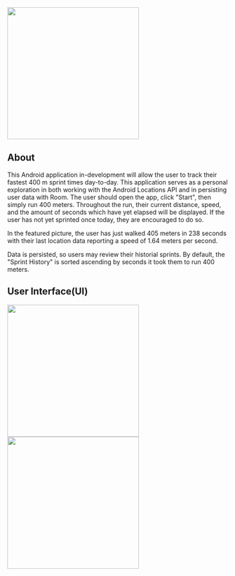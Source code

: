<img src="https://user-images.githubusercontent.com/77797048/135735284-01f5575f-918d-42f3-8d66-b5949f4435f5.png" width="300px">


## About
     
This Android application in-development will allow the user to track their fastest 400 m sprint times day-to-day. This application serves as a personal exploration in both working with the Android Locations API and in persisting user data with Room. The user should open the app, click "Start", then simply run 400 meters. Throughout the run, their current distance, speed, and the amount of seconds which have yet elapsed will be displayed. If the user has not yet sprinted once today, they are encouraged to do so.

In the featured picture, the user has just walked 405 meters in 238 seconds with their last location data reporting a speed of 1.64 meters per second.

Data is persisted, so users may review their historial sprints. By default, the "Sprint History" is sorted ascending by seconds it took them to run 400 meters.

## User Interface(UI)
<img src="https://user-images.githubusercontent.com/77797048/135735287-ae45b395-aa19-4f79-9db1-f12d2b810757.png" width="300px">
<img src="https://user-images.githubusercontent.com/77797048/135735290-f2528b83-2b37-4f5f-bdae-4bcc30060bd3.png" width="300px">

